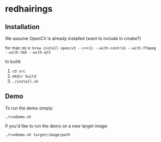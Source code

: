 # redhairings

## Installation

We assume OpenCV is already installed (want to include in cmake?)

for mac os x:
`brew install opencv3 --c++11 --with-contrib --with-ffmpeg --with-tbb --with-qt5`

to build:

1. `cd src`
2. `mkdir build`
3. `./install.sh`

## Demo

To run the demo simply:

`./runDemo.sh`

If you'd like to run the demo on a new target image:

`./runDemo.sh target/image/path`
